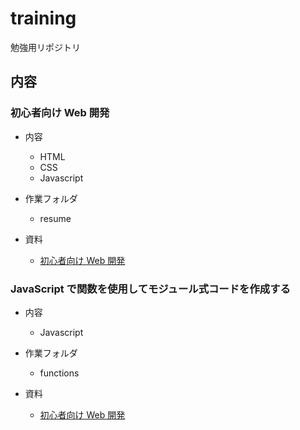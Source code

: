 # training
勉強用リポジトリ

## 内容

### 初心者向け Web 開発

- 内容
  - HTML
  - CSS
  - Javascript

- 作業フォルダ
  - resume

- 資料
  - [初心者向け Web 開発](https://learn.microsoft.com/ja-jp/training/paths/web-development-101/ "初心者向け Web 開発")


### JavaScript で関数を使用してモジュール式コードを作成する

- 内容
  - Javascript

- 作業フォルダ
  - functions

- 資料
  - [初心者向け Web 開発](https://learn.microsoft.com/ja-jp/training/paths/web-development-101/ "初心者向け Web 開発")
